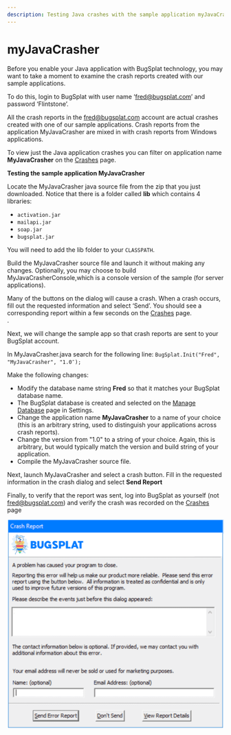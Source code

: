 ```yaml
---
description: Testing Java crashes with the sample application myJavaCrasher
---
```


# myJavaCrasher

Before you enable your Java application with BugSplat technology, you may want to take a moment to examine the crash reports created with our sample applications.

To do this, login to BugSplat with user name ‘fred@bugsplat.com’ and password ‘Flintstone’.

All the crash reports in the fred@bugsplat.com account are actual crashes created with one of our sample applications. Crash reports from the application MyJavaCrasher are mixed in with crash reports from Windows applications.

To view just the Java application crashes you can filter on application name **MyJavaCrasher** on the [Crashes](https://app.bugsplat.com/v2/allcrash) page.

**Testing the sample application MyJavaCrasher**

Locate the MyJavaCrasher java source file from the zip that you just downloaded. Notice that there is a folder called **lib** which contains 4 libraries:

* `activation.jar`
* `mailapi.jar`
* `soap.jar`
* `bugsplat.jar`

You will need to add the lib folder to your `CLASSPATH`.

Build the MyJavaCrasher source file and launch it without making any changes. Optionally, you may choose to build MyJavaCrasherConsole,which is a console version of the sample (for server applications).

Many of the buttons on the dialog will cause a crash. When a crash occurs, fill out the requested information and select ‘Send’. You should see a corresponding report within a few seconds on the [Crashes](https://app.bugsplat.com/v2/allcrash) page.\
.

Next, we will change the sample app so that crash reports are sent to your BugSplat account.

In MyJavaCrasher.java search for the following line: `BugSplat.Init("Fred", "MyJavaCrasher", "1.0″);`

Make the following changes:

* Modify the database name string **Fred** so that it matches your BugSplat database name.
* The BugSplat database is created and selected on the [Manage Database](https://app.bugsplat.com/v2/company/databases) page in Settings.
* Change the application name **MyJavaCrasher** to a name of your choice (this is an arbitrary string, used to distinguish your applications across crash reports).
* Change the version from "1.0" to a string of your choice. Again, this is arbitrary, but would typically match the version and build string of your application.
* Compile the MyJavaCrasher source file.

Next, launch MyJavaCrasher and select a crash button. Fill in the requested information in the crash dialog and select **Send Report**

Finally, to verify that the report was sent, log into BugSplat as yourself (not fred@bugsplat.com) and verify the crash was recorded on the [Crashes](https://app.bugsplat.com/v2/allcrash) page

![BugSplat Crash Dialog](<../../../.gitbook/assets/bugsplat-crash-dialog (2) (2) (2) (2) (2) (2) (2) (2) (2) (2) (3) (2) (1) (2).png>)
